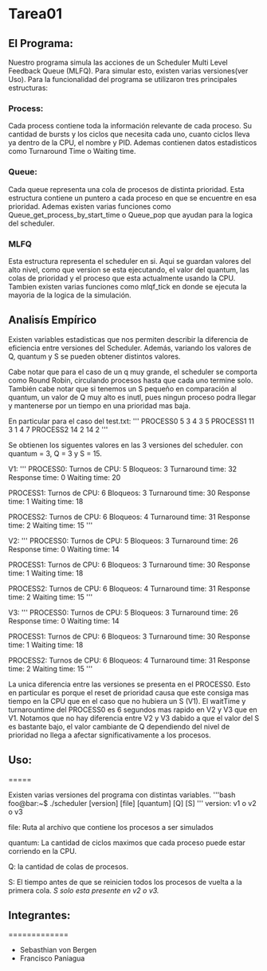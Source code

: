 # Tarea01

## El Programa:
Nuestro programa simula las acciones de un Scheduler Multi Level Feedback Queue (MLFQ). Para simular esto, existen varias versiones(ver Uso). Para la funcionalidad del programa se utilizaron tres principales estructuras:

### Process:
Cada process contiene toda la información relevante de cada proceso. Su cantidad de bursts y los ciclos que necesita cada uno, cuanto ciclos lleva ya dentro de la CPU, el nombre y PID. Ademas contienen datos estadisticos como Turnaround Time o Waiting time.

### Queue:
Cada queue representa una cola de procesos de distinta prioridad. Esta estructura contiene un puntero a cada proceso en que se encuentre en esa prioridad. Ademas existen varias funciones como Queue_get_process_by_start_time o Queue_pop que ayudan para la logica del scheduler.

### MLFQ
Esta estructura representa el scheduler en si. Aqui se guardan valores del alto nivel, como que version se esta ejecutando, el valor del quantum, las colas de prioridad y el proceso que esta actualmente usando la CPU. Tambien existen varias funciones como mlqf_tick en donde se ejecuta la mayoria de la logica de la simulación.

## Analisís Empírico
Existen variables estadisticas que nos permiten describir la diferencia de eficiencia entre versiones del Scheduler. Además, variando los valores de Q, quantum y S se pueden obtener distintos valores.

Cabe notar que para el caso de un q muy grande, el scheduler se comporta como Round Robin, circulando procesos hasta que cada uno termine solo. También cabe notar que si tenemos un S pequeño en comparación al quantum, un valor de Q muy alto es inutl, pues ningun proceso podra llegar y mantenerse por un tiempo en una prioridad mas baja.

En particular para el caso del test.txt:
'''
PROCESS0 5 3 4 3 5
PROCESS1 11 3 1 4 7
PROCESS2 14 2 14 2
'''

Se obtienen los siguentes valores en las 3 versiones del scheduler. con quantum = 3, Q = 3 y S = 15.

V1:
'''
PROCESS0:
Turnos de CPU: 5
Bloqueos: 3
Turnaround time: 32
Response time: 0
Waiting time: 20

PROCESS1:
Turnos de CPU: 6
Bloqueos: 3
Turnaround time: 30
Response time: 1
Waiting time: 18

PROCESS2:
Turnos de CPU: 6
Bloqueos: 4
Turnaround time: 31
Response time: 2
Waiting time: 15
'''

V2:
'''
PROCESS0:
Turnos de CPU: 5
Bloqueos: 3
Turnaround time: 26
Response time: 0
Waiting time: 14

PROCESS1:
Turnos de CPU: 6
Bloqueos: 3
Turnaround time: 30
Response time: 1
Waiting time: 18

PROCESS2:
Turnos de CPU: 6
Bloqueos: 4
Turnaround time: 31
Response time: 2
Waiting time: 15
'''

V3:
'''
PROCESS0:
Turnos de CPU: 5
Bloqueos: 3
Turnaround time: 26
Response time: 0
Waiting time: 14

PROCESS1:
Turnos de CPU: 6
Bloqueos: 3
Turnaround time: 30
Response time: 1
Waiting time: 18

PROCESS2:
Turnos de CPU: 6
Bloqueos: 4
Turnaround time: 31
Response time: 2
Waiting time: 15
'''

La unica diferencia entre las versiones se presenta en el PROCESS0. Esto en particular es porque el reset de prioridad causa que este consiga mas tiempo en la CPU que en el caso que no hubiera un S (V1). El waitTime y turnarountime del PROCESS0 es 6 segundos mas rapido en V2 y V3 que en V1. Notamos que no hay diferencia entre V2 y V3 dabido a que el valor del S es bastante bajo, el valor cambiante de Q dependiendo del nivel de prioridad no llega a afectar significativamente a los procesos.


## Uso:
=====

Existen varias versiones del programa con distintas variables.
'''bash
foo@bar:~$ ./scheduler [version] [file] [quantum] [Q] [S]
'''
version: v1 o v2 o v3

file: Ruta al archivo que contiene los procesos a ser simulados

quantum: La cantidad de ciclos maximos que cada proceso puede estar corriendo en la CPU.

Q: la cantidad de colas de procesos.

S: El tiempo antes de que se reinicien todos los procesos de vuelta a la primera cola.
*S solo esta presente en v2 o v3.*


## Integrantes:
=============
- Sebasthian von Bergen
- Francisco Paniagua
